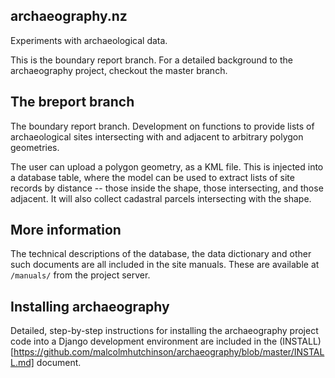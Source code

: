archaeography.nz
----------------

Experiments with archaeological data.

This is the boundary report branch. For a detailed background to the
archaeography project, checkout the master branch.


The breport branch
------------------

The boundary report branch. Development on functions to provide lists
of archaeological sites intersecting with and adjacent to arbitrary
polygon geometries.

The user can upload a polygon geometry, as a KML file. This is
injected into a database table, where the model can be used to extract
lists of site records by distance -- those inside the shape, those
intersecting, and those adjacent. It will also collect cadastral
parcels intersecting with the shape.



More information
----------------

The technical descriptions of the database, the data dictionary and
other such documents are all included in the site manuals. These are
available at `/manuals/` from the project server.


Installing archaeography
------------------------

Detailed, step-by-step instructions for installing the archaeography
project code into a Django development environment are included in the
(INSTALL)[https://github.com/malcolmhutchinson/archaeography/blob/master/INSTALL.md]
document.

